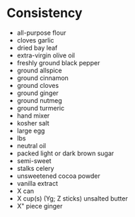 # Consistency

- all-purpose flour
- cloves garlic
- dried bay leaf
- extra-virgin olive oil
- freshly ground black pepper
- ground allspice
- ground cinnamon
- ground cloves
- ground ginger
- ground nutmeg
- ground turmeric
- hand mixer
- kosher salt
- large egg
- lbs
- neutral oil
- packed light or dark brown sugar
- semi-sweet
- stalks celery
- unsweetened cocoa powder
- vanilla extract
- X can
- X cup(s) (Yg; Z sticks) unsalted butter
- X" piece ginger
